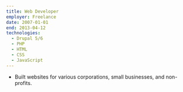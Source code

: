 ```yaml
---
title: Web Developer
employer: Freelance
date: 2007-01-01
end: 2013-04-12
technologies:
  - Drupal 5/6
  - PHP
  - HTML
  - CSS
  - JavaScript
---
```

- Built websites for various corporations, small businesses, and non-profits.
